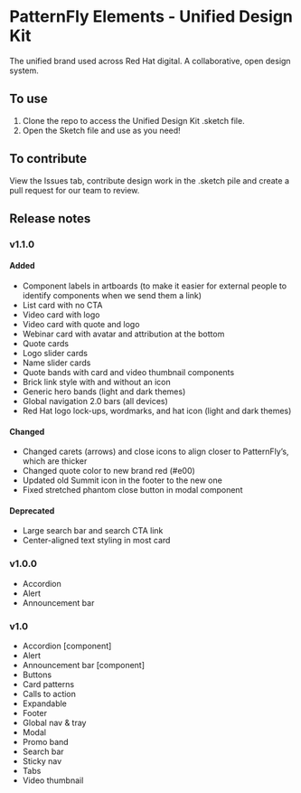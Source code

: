 # PatternFly Elements - Unified Design Kit

The unified brand used across Red Hat digital. A collaborative, open design system.

## To use

1. Clone the repo to access the Unified Design Kit .sketch file.
2. Open the Sketch file and use as you need!

## To contribute

View the Issues tab, contribute design work in the .sketch pile and create a pull request for our team to review.

## Release notes

### v1.1.0

#### Added

- Component labels in artboards (to make it easier for external people to identify components when we send them a link)
- List card with no CTA
- Video card with logo
- Video card with quote and logo
- Webinar card with avatar and attribution at the bottom
- Quote cards
- Logo slider cards
- Name slider cards
- Quote bands with card and video thumbnail components
- Brick link style with and without an icon
- Generic hero bands (light and dark themes)
- Global navigation 2.0 bars (all devices)
- Red Hat logo lock-ups, wordmarks, and hat icon (light and dark themes)

#### Changed

- Changed carets (arrows) and close icons to align closer to PatternFly’s, which are thicker
- Changed quote color to new brand red (#e00)
- Updated old Summit icon in the footer to the new one
- Fixed stretched phantom close button in modal component

#### Deprecated

- Large search bar and search CTA link
- Center-aligned text styling in most card

### v1.0.0

- Accordion
- Alert
- Announcement bar

### v1.0
- Accordion [component]
- Alert
- Announcement bar [component]
- Buttons
- Card patterns
- Calls to action
- Expandable
- Footer
- Global nav & tray
- Modal
- Promo band 
- Search bar
- Sticky nav
- Tabs
- Video thumbnail
